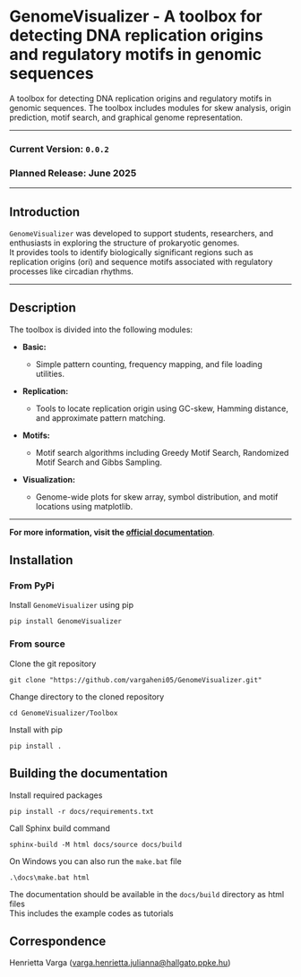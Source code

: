 # GenomeVisualizer - A toolbox for detecting DNA replication origins and regulatory motifs in genomic sequences

A toolbox for detecting DNA replication origins and regulatory motifs in genomic sequences.
The toolbox includes modules for skew analysis, origin prediction, motif search, and graphical genome representation.

---

### Current Version: `0.0.2`  
### Planned Release: June 2025  

---

## Introduction  

`GenomeVisualizer` was developed to support students, researchers, and enthusiasts in exploring the structure of prokaryotic genomes.  
It provides tools to identify biologically significant regions such as replication origins (ori) and sequence motifs associated with regulatory processes like circadian rhythms.

---

## Description  

The toolbox is divided into the following modules:

- **Basic:**  
  - Simple pattern counting, frequency mapping, and file loading utilities.

- **Replication:**  
  - Tools to locate replication origin using GC-skew, Hamming distance, and approximate pattern matching.

- **Motifs:**  
  - Motif search algorithms including Greedy Motif Search, Randomized Motif Search and Gibbs Sampling.

- **Visualization:**  
  - Genome-wide plots for skew array, symbol distribution, and motif locations using matplotlib.

---

**For more information, visit the [official documentation](https://genomevisualizer.readthedocs.io/en/latest/)**.


## Installation
### From PyPi
Install `GenomeVisualizer` using pip

```
pip install GenomeVisualizer
```

### From source
Clone the git repository
```
git clone "https://github.com/vargaheni05/GenomeVisualizer.git"
```
Change directory to the cloned repository
```
cd GenomeVisualizer/Toolbox
```
Install with pip
```
pip install .
```

## Building the documentation
Install required packages
```
pip install -r docs/requirements.txt
```
Call Sphinx build command
```
sphinx-build -M html docs/source docs/build
```
On Windows you can also run the `make.bat` file
```
.\docs\make.bat html
```

The documentation should be available in the `docs/build` directory as html files<br>
This includes the example codes as tutorials

## Correspondence
Henrietta Varga (varga.henrietta.julianna@hallgato.ppke.hu)